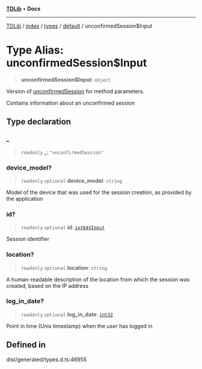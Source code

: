 [**TDLib**](../../../../../../README.md) • **Docs**

***

[TDLib](../../../../../../modules.md) / [index](../../../../../README.md) / [types](../../../README.md) / [default](../README.md) / unconfirmedSession$Input

# Type Alias: unconfirmedSession$Input

> **unconfirmedSession$Input**: `object`

Version of [unconfirmedSession](unconfirmedSession-1.md) for method parameters.

Contains information about an unconfirmed session

## Type declaration

### \_

> `readonly` **\_**: `"unconfirmedSession"`

### device\_model?

> `readonly` `optional` **device\_model**: `string`

Model of the device that was used for the session creation, as provided by the application

### id?

> `readonly` `optional` **id**: [`int64$Input`](int64$Input-1.md)

Session identifier

### location?

> `readonly` `optional` **location**: `string`

A human-readable description of the location from which the session was created, based on the IP address

### log\_in\_date?

> `readonly` `optional` **log\_in\_date**: [`int32`](int32-1.md)

Point in time (Unix timestamp) when the user has logged in

## Defined in

dist/generated/types.d.ts:46955
